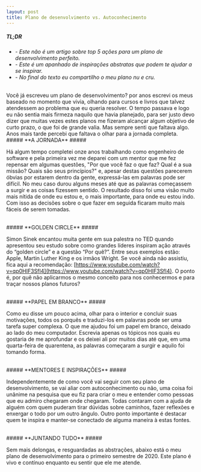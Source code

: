 ```yaml
---
layout: post
title: Plano de desenvolvimento vs. Autoconhecimento
---
```

##### **TL;DR** #####
* \- _Este não é um artigo sobre top 5 ações para um plano de desenvolvimento perfeito._
* \- _Este é um apanhado de inspirações abstratas que podem te ajudar a se inspirar._
* \- _No final do texto eu compartilho o meu plano nu e cru._

<br />
Você já escreveu um plano de desenvolvimento? por anos escrevi os meus baseado no momento que vivia, olhando para cursos e livros que talvez atendessem ao problema que eu queria resolver. O tempo passava e logo eu não sentia mais firmeza naquilo que havia planejado, para ser justo devo dizer que muitas vezes estes planos me fizeram alcançar algum objetivo de curto prazo, o que foi de grande valia. Mas sempre senti que faltava algo. Anos mais tarde percebi que faltava o olhar para a jornada completa. 

<br />
##### **A JORNADA** #####

Há algum tempo completei onze anos trabalhando como engenheiro de software e pela primeira vez me deparei com um mentor que me fez repensar em algumas questões, "Por que você faz o que faz? Qual é a sua missão? Quais são seus princípios?" e, apesar destas questões parecerem óbvias por estarem dentro da gente, expressá-las em palavras pode ser difícil. No meu caso durou alguns meses até que as palavras começassem a surgir e as coisas fizessem sentido. O resultado disso foi uma visão muito mais nítida de onde eu estou e, o mais importante, para onde eu estou indo. Com isso as decisões sobre o que fazer em seguida ficaram muito mais fáceis de serem tomadas.

<br />
##### **GOLDEN CIRCLE** ##### 

Simon Sinek encantou muita gente em sua palestra no TED quando apresentou seu estudo sobre como grandes líderes inspiram ação através do “golden circle” e a questão “Por quê?”. Entre seus exemplos estão: Apple, Martin Luther King e os irmãos Wright. Se você ainda não assistiu, fica aqui a recomendação: [https://www.youtube.com/watch?v=qp0HIF3SfI4](https://www.youtube.com/watch?v=qp0HIF3SfI4).
O ponto é, por quê não aplicarmos o mesmo conceito para nos conhecermos e para traçar nossos planos futuros?

<br />
##### **PAPEL EM BRANCO** ##### 

Como eu disse um pouco acima, olhar para o interior e concluir suas motivações, todos os porquês e traduzi-los em palavras pode ser uma tarefa super complexa. O que me ajudou foi um papel em branco, deixado ao lado do meu computador. Escrevia apenas os tópicos nos quais eu gostaria de me aprofundar e os deixei ali por muitos dias até que, em uma quarta-feira de quarentena, as palavras começaram a surgir e aquilo foi tomando forma.

<br />
##### **MENTORES E INSPIRAÇÕES** ##### 

Independentemente de como você vai seguir com seu plano de desenvolvimento, se vai aliar com autoconhecimento ou não, uma coisa foi unânime na pesquisa que eu fiz para criar o meu e entender como pessoas que eu admiro chegaram onde chegaram. Todas contaram com a ajuda de alguém com quem puderam tirar dúvidas sobre caminhos, fazer reflexões e enxergar o todo por um outro ângulo. Outro ponto importante é destacar quem te inspira e manter-se conectado de alguma maneira à estas fontes.

<br />
##### **JUNTANDO TUDO** ##### 

Sem mais delongas, e resguardadas as abstrações, abaixo está o meu plano de desenvolvimento para o primeiro semestre de 2020. Este plano é vivo e contínuo enquanto eu sentir que ele me atende. 

